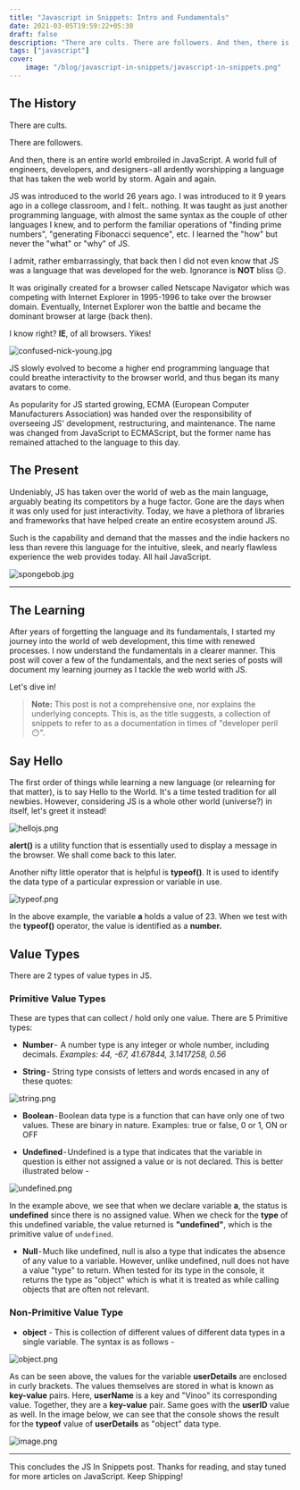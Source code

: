 ```yaml
---
title: "Javascript in Snippets: Intro and Fundamentals"
date: 2021-03-05T19:59:22+05:30
draft: false
description: "There are cults. There are followers. And then, there is an entire world embroiled in JavaScript."
tags: ["javascript"]
cover:
    image: "/blog/javascript-in-snippets/javascript-in-snippets.png"
---
```


## The History

There are cults. 

There are followers. 

And then, there is an entire world embroiled in JavaScript. A world full of engineers, developers, and designers - all ardently worshipping a language that has taken the web world by storm. Again and again.

JS was introduced to the world 26 years ago. I was introduced to it 9 years ago in a college classroom, and I felt.. nothing. It was taught as just another programming language, with almost the same syntax as the couple of other languages I knew, and to perform the familiar operations of "finding prime numbers", "generating Fibonacci sequence", etc. I learned the "how" but never the "what" or "why" of JS. 

I admit, rather embarrassingly, that back then I did not even know that JS was a language that was developed for the web. Ignorance is **NOT** bliss 😐.

It was originally created for a browser called Netscape Navigator which was competing with Internet Explorer in 1995-1996 to take over the browser domain. Eventually, Internet Explorer won the battle and became the dominant browser at large (back then). 

I know right? **IE**, of all browsers. Yikes!


![confused-nick-young.jpg](https://cdn.hashnode.com/res/hashnode/image/upload/v1614962260846/H9eOoeqwO.jpeg)

JS slowly evolved to become a higher end programming language that could breathe interactivity to the browser world, and thus began its many avatars to come.

As popularity for JS started growing, ECMA (European Computer Manufacturers Association) was handed over the responsibility of overseeing JS' development, restructuring, and maintenance. The name was changed from JavaScript to ECMAScript, but the former name has remained attached to the language to this day.

## The Present

Undeniably, JS has taken over the world of web as the main language, arguably beating its competitors by a huge factor. Gone are the days when it was only used for just interactivity. Today, we have a plethora of libraries and frameworks that have helped create an entire ecosystem around JS.

Such is the capability and demand that the masses and the indie hackers no less than revere this language for the intuitive, sleek, and nearly flawless experience the web provides today. All hail JavaScript.



![spongebob.jpg](https://cdn.hashnode.com/res/hashnode/image/upload/v1614962590216/9Deny2RNx.jpeg)

---

## The Learning

After years of forgetting the language and its fundamentals, I started my journey into the world of web development, this time with renewed processes. I now understand the fundamentals in a clearer manner. This post will cover a few of the fundamentals, and the next series of posts will document my learning journey as I tackle the web world with JS. 

Let's dive in!


> **Note:** This post is not a comprehensive one, nor explains the underlying concepts. This is, as the title suggests, a collection of snippets to refer to as a documentation in times of "developer peril😶".

## Say Hello

The first order of things while learning a new language (or relearning for that matter), is to say Hello to the World. It's a time tested tradition for all newbies. However, considering JS is a whole other world (universe?) in itself, let's greet it instead!


![hellojs.png](https://cdn.hashnode.com/res/hashnode/image/upload/v1614962786956/t6MIX0plx.png)

**alert()** is a utility function that is essentially used to display a message in the browser. We shall come back to this later.

Another nifty little operator that is helpful is **typeof()**. It is used to identify the data type of a particular expression or variable in use.


![typeof.png](https://cdn.hashnode.com/res/hashnode/image/upload/v1614962850706/_0KKwvWX6.png)

In the above example, the variable **a** holds a value of 23. When we test with the **typeof()** operator, the value is identified as a **number.**

## Value Types

There are 2 types of value types in JS.

### Primitive Value Types

These are types that can collect /  hold only one value. There are 5 Primitive types:

* **Number** -  A number type is any integer or whole number, including decimals.
*Examples: 44, -67, 41.67844, 3.1417258, 0.56*

* **String** - String type consists of letters and words encased in any of these quotes:

![string.png](https://cdn.hashnode.com/res/hashnode/image/upload/v1614963586301/IT6BG0LUs.png)

* **Boolean** - Boolean data type is a function that can have only one of two values. These are binary in nature. Examples: true or false, 0 or 1, ON or OFF

* **Undefined** - Undefined is a type that indicates that the variable in question is either not assigned a value or is not declared. This is better illustrated below -


![undefined.png](https://cdn.hashnode.com/res/hashnode/image/upload/v1614963236717/40B6I3mM1.png)

In the example above, we see that when we declare variable **a**, the status is **undefined** since there is no assigned value. When we check for the **type** of this undefined variable, the value returned is **"undefined"**, which is the primitive value of `undefined`.

* **Null** - Much like undefined, null is also a type that indicates the absence of any value to a variable. However, unlike undefined, null does not have a value "type" to return. When tested for its type in the console, it returns the type as "object" which is what it is treated as while calling objects that are often not relevant.

### Non-Primitive Value Type

* **object** - This is collection of different values of different data types in a single variable. The syntax is as follows - 


![object.png](https://cdn.hashnode.com/res/hashnode/image/upload/v1614964197800/jK3bvwx-9.png)

As can be seen above, the values for the variable **userDetails** are enclosed in curly brackets. The values themselves are stored in what is known as **key-value** pairs. Here, **userName** is a key and "Vinoo" its corresponding value. Together, they are a **key-value** pair. Same goes with the **userID** value as well. In the image below, we can see that the console shows the result for the **typeof** value of **userDetails** as "object" data type.


![image.png](https://cdn.hashnode.com/res/hashnode/image/upload/v1614964415714/08HYNfmIA.png)

***

This concludes the JS In Snippets post. Thanks for reading, and stay tuned for more articles on JavaScript. Keep Shipping!
